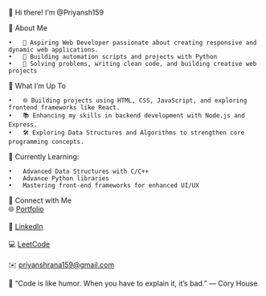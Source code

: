 👋 Hi there! I’m @Priyansh159

🚀 About Me

	•	🔭 Aspiring Web Developer passionate about creating responsive and dynamic web applications.
	•	🐍 Building automation scripts and projects with Python
	•	🎯 Solving problems, writing clean code, and building creative web projects
 

🌱 What I’m Up To

	•	🌐 Building projects using HTML, CSS, JavaScript, and exploring frontend frameworks like React.
	•	📚 Enhancing my skills in backend development with Node.js and Express.
	•	🛠 Exploring Data Structures and Algorithms to strengthen core programming concepts.

 🌱 Currently Learning:

	•	Advanced Data Structures with C/C++
	•	Advance Python libraries
	•	Mastering front-end frameworks for enhanced UI/UX

 🌱 Connect with Me  
 🌐 [Portfolio](https://priyansh159.github.io/portfolio/) <br>  
 💼 [LinkedIn](https://www.linkedin.com/in/priyansh159/) <br>  
 💻 [LeetCode](https://leetcode.com/u/Priyansh159/) <br>  
 ✉️ priyanshrana159@gmail.com

💬 “Code is like humor. When you have to explain it, it’s bad.” — Cory House
